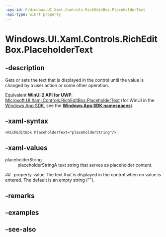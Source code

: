 ```yaml
---
-api-id: P:Windows.UI.Xaml.Controls.RichEditBox.PlaceholderText
-api-type: winrt property
---
```


<!-- Property syntax
public string PlaceholderText { get;  set; }
-->

# Windows.UI.Xaml.Controls.RichEditBox.PlaceholderText

## -description
Gets or sets the text that is displayed in the control until the value is changed by a user action or some other operation.

Equivalent **WinUI 2 API for UWP**: [Microsoft.UI.Xaml.Controls.RichEditBox.PlaceholderText](/windows/winui/api/microsoft.ui.xaml.controls.richeditbox.placeholdertext) (for WinUI in the [Windows App SDK](/windows/apps/windows-app-sdk/), see the **[Windows App SDK namespaces](/windows/windows-app-sdk/api/winrt/)**).

## -xaml-syntax
```xaml
<RichEditBox PlaceholderText="placeholderString"/>

```


## -xaml-values
<dl><dt>placeholderString</dt><dd>placeholderStringA text string that serves as placeholder content.</dd>
</dl>
## -property-value
The text that is displayed in the control when no value is entered. The default is an empty string ("").

## -remarks

## -examples

## -see-also
